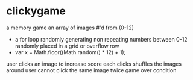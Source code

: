 # clickygame
a memory game
an array of images #'d from (0-12) 
  * a for loop randomly generating non repeating numbers between 0-12
randomly placed in a grid or overflow row
  * var x = Math.floor((Math.random() * 12) + 1);

  user clicks an image to increase score
    each clicks shuffles the images around
  user cannot click the same image twice
    game over condition
